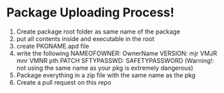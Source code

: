 # Package Uploading Process!
1. Create package root folder as same name of the package
2. put all contents inside and executable in the root
3. create PKGNAME.apd file
4. write the following
   NAMEOFOWNER: OwnerName
   VERSION: mjr VMJR mnr VMNR pth PATCH
   SFTYPASSWD: SAFETYPASSWORD
   (Warning!: not using the same name as your pkg is extremely dangerous)
5. Package everything in a zip file with the same name as the pkg
6. Create a pull request on this repo
